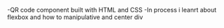 -QR code component built with HTML and CSS
-In process i leanrt about flexbox and how to manipulative and center div